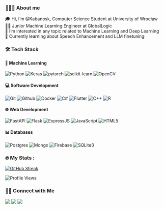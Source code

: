 ### 👨🏻‍💻 About me
🎓 Hi, I’m @Kabanosk, Computer Science Student at University of Wrocław <br/>
👨‍💻 Junior Machine Learning Engineer at GlobalLogic <br/>
🤖 I’m interested in any topic related to Machine Learning and Deep Learning <br/>
🌱 Currently learning about Speech Enhancement and LLM finetuning

### :hammer_and_wrench: Tech Stack

#### 🤖 Machine Learning 
![Python](https://img.shields.io/badge/Python-14354C?&logo=python&logoColor=white)
![Keras](https://img.shields.io/badge/Keras-%23D00000.svg?logo=Keras&logoColor=white)
![pytorch](https://img.shields.io/badge/PyTorch-EE4C2C?&logo=PyTorch&logoColor=white) 
![scikit-learn](https://img.shields.io/badge/scikit--learn-%23F7931E.svg?&logo=scikit-learn&logoColor=white)
![OpenCV](https://img.shields.io/badge/opencv-%23white.svg?&logo=opencv&logoColor=white)

#### 💻 Software Development 
![Git](https://img.shields.io/badge/GIT-E44C30?&logo=git&logoColor=white)
![Github](https://img.shields.io/badge/github-171515?&logo=github&logoColor=white)
![Docker](https://img.shields.io/badge/docker-%230db7ed.svg?&logo=docker&logoColor=white)
![C#](https://img.shields.io/badge/C%23-058e0c?&logo=c-sharp&logoColor=white)
![Flutter](https://img.shields.io/badge/Flutter-02569B?&logo=flutter&logoColor=white)
![C++](https://img.shields.io/badge/c++-%2300599C.svg?&logo=c%2B%2B&logoColor=white)
![R](https://img.shields.io/badge/R-276DC3?&logo=r&logoColor=white)

#### 🌐 Web Development
![FastAPI](https://img.shields.io/badge/FastAPI-005571?logo=fastapi)
![Flask](https://img.shields.io/badge/Flask-000000?logo=flask&logoColor=white)
![ExpressJS](https://img.shields.io/badge/Express.js-000000?&logo=express&logoColor=white)
![JavaScript](https://img.shields.io/badge/JavaScript-323330?&logo=javascript&logoColor=F7DF1E)
![HTML5](https://img.shields.io/badge/html5-%23E34F26.svg?logo=html5&logoColor=white)

#### 📊 Databases
![Postgres](https://img.shields.io/badge/Postgres-%23316192.svg?&logo=postgresql&logoColor=white)
![Mongo](https://img.shields.io/badge/MongoDB-4EA94B?&logo=mongodb&logoColor=white)
![Firebase](https://img.shields.io/badge/firebase-ffa428?&logo=firebase&logoColor=white&fontColor=white)
![SQLite3](https://img.shields.io/badge/SQLite-07405E?&logo=sqlite&logoColor=white)

### :fire: My Stats :

[![GitHub Streak](http://github-readme-streak-stats.herokuapp.com?user=Kabanosk&theme=dark&background=0d1117)](https://git.io/streak-stats)

![Profile Views](https://komarev.com/ghpvc/?username=Kabanosk)

### 🤝🏻 Connect with Me
<a href="mailto:fiolkawojciech@gmail.com"><img src="https://img.shields.io/badge/fiolkawojciech@gmail.com-b23e2f?logo=gmail&logoColor=white"></a>
<a href="https://www.linkedin.com/in/wojciech-fiolka/"><img src="https://img.shields.io/badge/Wojciech Fiołka-blue?logo=linkedin&logoColor=white"></a>
<a href="https://www.facebook.com/Kabanosk/"><img src="https://img.shields.io/badge/Wojciech Fiołka-1877F2?&logo=facebook&logoColor=white"></a>

